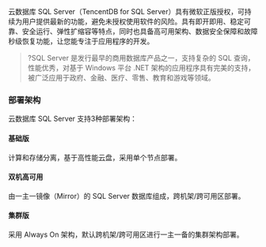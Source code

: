 
云数据库 SQL Server（TencentDB for SQL Server）具有微软正版授权，可持续为用户提供最新的功能，避免未授权使用软件的风险。具有即开即用、稳定可靠、安全运行、弹性扩缩容等特点，同时也具备高可用架构、数据安全保障和故障秒级恢复功能，让您能专注于应用程序的开发。

>?SQL Server 是发行最早的商用数据库产品之一，支持复杂的 SQL 查询，性能优秀，对基于 Windows 平台 .NET 架构的应用程序具有完美的支持，被广泛应用于政府、金融、医疗、零售、教育和游戏等领域。

### 部署架构
云数据库 SQL Server 支持3种部署架构：

#### 基础版
计算和存储分离，基于高性能云盘，采用单个节点部署。

#### 双机高可用
由一主一镜像（Mirror）的 SQL Server 数据库组成，跨机架/跨可用区部署。

#### 集群版
采用 Always On 架构，默认跨机架/跨可用区进行一主一备的集群架构部署。
